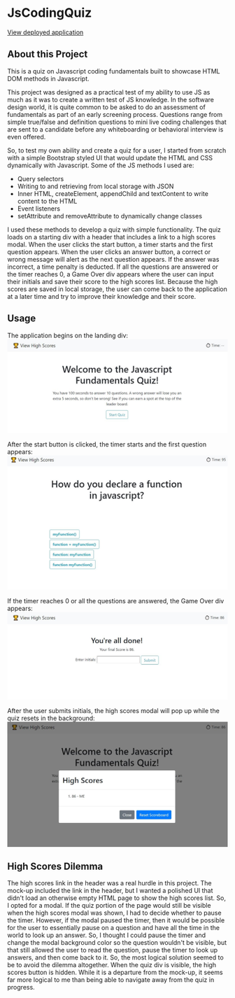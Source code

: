 # JsCodingQuiz
[View deployed application](https://rsowald.github.io/JsCodingQuiz)

## About this Project
This is a quiz on Javascript coding fundamentals built to showcase HTML DOM methods in Javascript.

This project was designed  as a practical test of my ability to use JS as much as it was to create a written test of JS knowledge. In the software design world, it is quite common to be asked to do an assessment of fundamentals as part of an early screening process. Questions range from simple true/false and definition questions to mini live coding challenges that are sent to a candidate before any whiteboarding or behavioral interview is even offered.

So, to test my own ability and create a quiz for a user, I started from scratch with a simple Bootstrap styled UI that would update the HTML and CSS dynamically with Javascript. Some of the JS methods I used are:
- Query selectors
- Writing to and retrieving from local storage with JSON
- Inner HTML, createElement, appendChild and textContent to write content to the HTML
- Event listeners
- setAttribute and removeAttribute to dynamically change classes

I used these methods to develop a quiz with simple functionality. The quiz loads on a starting div with a header that includes a link to a high scores modal. When the user clicks the start button, a timer starts and the first question appears. When the user clicks an answer button, a correct or wrong message will alert as the next question appears. If the answer was incorrect, a time penalty is deducted. If all the questions are answered or the timer reaches 0, a Game Over div appears where the user can input their initials and save their score to the high scores list. Because the high scores are saved in local storage, the user can come back to the application at a later time and try to improve their knowledge and their score.

## Usage
The application begins on the landing div:
![Landing Div](assets/screenshots/landing_div.jpg)

After the start button is clicked, the timer starts and the first question appears:
![Quiz Div](assets/screenshots/quiz_div.jpg)

If the timer reaches 0 or all the questions are answered, the Game Over div appears:
![End of Game Div](assets/screenshots/end_div.jpg)

After the user submits initials, the high scores modal will pop up while the quiz resets in the background:
![High Scores Modal](assets/screenshots/highscores_modal.jpg)

## High Scores Dilemma
The high scores link in the header was a real hurdle in this project. The mock-up included the link in the header, but I wanted a polished UI that didn't load an otherwise empty HTML page to show the high scores list. So, I opted for a modal. If the quiz portion of the page would still be visible when the high scores modal was shown, I had to decide whether to pause the timer. However, if the modal paused the timer, then it would be possible for the user to essentially pause on a question and have all the time in the world to look up an answer. So, I thought I could pause the timer and change the modal background color so the question wouldn't be visible, but that still allowed the user to read the question, pause the timer to look up answers, and then come back to it. So, the most logical solution seemed to be to avoid the dilemma altogether. When the quiz div is visible, the high scores button is hidden. While it is a departure from the mock-up, it seems far more logical to me than being able to navigate away from the quiz in progress.